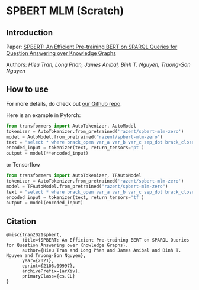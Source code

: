 # SPBERT MLM (Scratch)

## Introduction
Paper: [SPBERT: An Efficient Pre-training BERT on SPARQL Queries for Question Answering over Knowledge Graphs](https://arxiv.org/abs/2106.09997)

Authors: _Hieu Tran, Long Phan, James Anibal, Binh T. Nguyen, Truong-Son Nguyen_

## How to use
For more details, do check out [our Github repo](https://github.com/heraclex12/NLP2SPARQL). 

Here is an example in Pytorch:
```python
from transformers import AutoTokenizer, AutoModel
tokenizer = AutoTokenizer.from_pretrained('razent/spbert-mlm-zero')
model = AutoModel.from_pretrained("razent/spbert-mlm-zero")
text = "select * where brack_open var_a var_b var_c sep_dot brack_close"
encoded_input = tokenizer(text, return_tensors='pt')
output = model(**encoded_input)
```
or Tensorflow
```python
from transformers import AutoTokenizer, TFAutoModel
tokenizer = AutoTokenizer.from_pretrained('razent/spbert-mlm-zero')
model = TFAutoModel.from_pretrained("razent/spbert-mlm-zero")
text = "select * where brack_open var_a var_b var_c sep_dot brack_close"
encoded_input = tokenizer(text, return_tensors='tf')
output = model(encoded_input)
```

## Citation
```
@misc{tran2021spbert,
      title={SPBERT: An Efficient Pre-training BERT on SPARQL Queries for Question Answering over Knowledge Graphs}, 
      author={Hieu Tran and Long Phan and James Anibal and Binh T. Nguyen and Truong-Son Nguyen},
      year={2021},
      eprint={2106.09997},
      archivePrefix={arXiv},
      primaryClass={cs.CL}
}
```